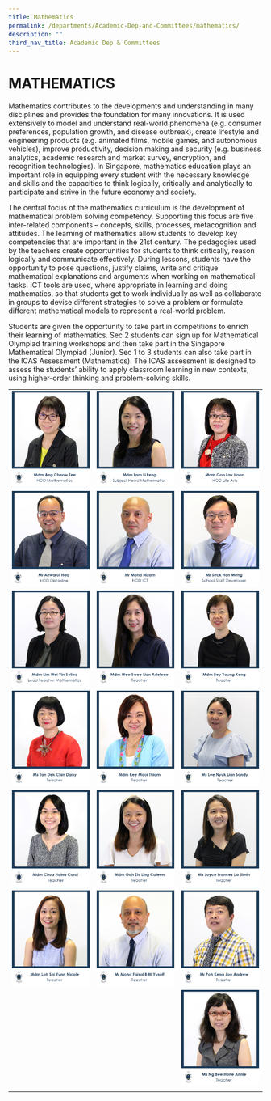 ```yaml
---
title: Mathematics
permalink: /departments/Academic-Dep-and-Committees/mathematics/
description: ""
third_nav_title: Academic Dep & Committees
---
```

# MATHEMATICS
Mathematics contributes to the developments and understanding in many disciplines and provides the foundation for many innovations. It is used extensively to model and understand real-world phenomena (e.g. consumer preferences, population growth, and disease outbreak), create lifestyle and engineering products (e.g. animated films, mobile games, and autonomous vehicles), improve productivity, decision making and security (e.g. business analytics, academic research and market survey, encryption, and recognition technologies). In Singapore, mathematics education plays an important role in equipping every student with the necessary knowledge and skills and the capacities to think logically, critically and analytically to participate and strive in the future economy and society.

The central focus of the mathematics curriculum is the development of mathematical problem solving competency. Supporting this focus are five inter-related components – concepts, skills, processes, metacognition and attitudes. The learning of mathematics allow students to develop key competencies that are important in the 21st century. The pedagogies used by the teachers create opportunities for students to think critically, reason logically and communicate effectively. During lessons, students have the opportunity to pose questions, justify claims, write and critique mathematical explanations and arguments when working on mathematical tasks. ICT tools are used, where appropriate in learning and doing mathematics, so that students get to work individually as well as collaborate in groups to devise different strategies to solve a problem or formulate different mathematical models to represent a real-world problem.

Students are given the opportunity to take part in competitions to enrich their learning of mathematics. Sec 2 students can sign up for Mathematical Olympiad training workshops and then take part in the Singapore Mathematical Olympiad (Junior). Sec 1 to 3 students can also take part in the ICAS Assessment (Mathematics). The ICAS assessment is designed to assess the students’ ability to apply classroom learning in new contexts, using higher-order thinking and problem-solving skills.

|   |   |   |
|---|---|---|
| ![](/images/Departments/Academic%20Dep%20&%20Comittee/MATHEMATICS/1_MDM-ANG-CHEOW-TEE.jpg)  | ![](/images/Departments/Academic%20Dep%20&%20Comittee/MATHEMATICS/2_MS-LAM-LI-FEND.jpg)  | ![](/images/Departments/Academic%20Dep%20&%20Comittee/MATHEMATICS/3_MDM-GOO-LAY-HOON.jpg)  |
| ![](/images/Departments/Academic%20Dep%20&%20Comittee/MATHEMATICS/4_MR-ANWARUL-HAQ.jpg) |![](/images/Departments/Academic%20Dep%20&%20Comittee/MATHEMATICS/5_MR-MOHD-NIZAM.jpg)   | ![](/images/Departments/Academic%20Dep%20&%20Comittee/MATHEMATICS/6_MR-SECK-HON-MENG.jpg)  |
|  ![](/images/Departments/Academic%20Dep%20&%20Comittee/MATHEMATICS/24_MS-LIM-WEI-YIN-SELINA.jpg) | ![](/images/Departments/Academic%20Dep%20&%20Comittee/MATHEMATICS/22_MDM-WEE-SWEE-LIAN-ADELENE.jpg)  | ![](/images/Departments/Academic%20Dep%20&%20Comittee/MATHEMATICS/8_MDM-BEY-YOUNG-KENG.jpg)  |
| ![](/images/Departments/Academic%20Dep%20&%20Comittee/MATHEMATICS/25_MS-TAN-DEK-CHIN-DAISY.jpg)  | ![](/images/Departments/Academic%20Dep%20&%20Comittee/MATHEMATICS/12_MDM-KEE-MOOI-THIAM.jpg)  | ![](/images/Departments/Academic%20Dep%20&%20Comittee/MATHEMATICS/13_MS-LEE-NYUK-LIAN-SANDY.jpg)  |
| ![](/images/Departments/Academic%20Dep%20&%20Comittee/MATHEMATICS/Carol.jpg)  |![](/images/Departments/Academic%20Dep%20&%20Comittee/MATHEMATICS/11_MDM-GOH-ZHI-LING-CALEEN.jpg)  | ![](/images/Departments/Academic%20Dep%20&%20Comittee/MATHEMATICS/16_MS-JOYCE-FRANCES-LIU-SIMIN.jpg)  |
| ![](/images/Departments/Academic%20Dep%20&%20Comittee/MATHEMATICS/17_MDM-LOH-SHI-YUNN-NICOLE.jpg)  |![](/images/Departments/Academic%20Dep%20&%20Comittee/MATHEMATICS/18_MR-MOHD-FAISAL.jpg)   |  ![](/images/Departments/Academic%20Dep%20&%20Comittee/MATHEMATICS/19_MR-ANDREW-POH-KENG-JOO.jpg) |
|   |   |  ![](/images/Departments/Academic%20Dep%20&%20Comittee/MATHEMATICS/7_MS-NG-BEE-HONG-ANNIE.jpg) |
|   |   |   |